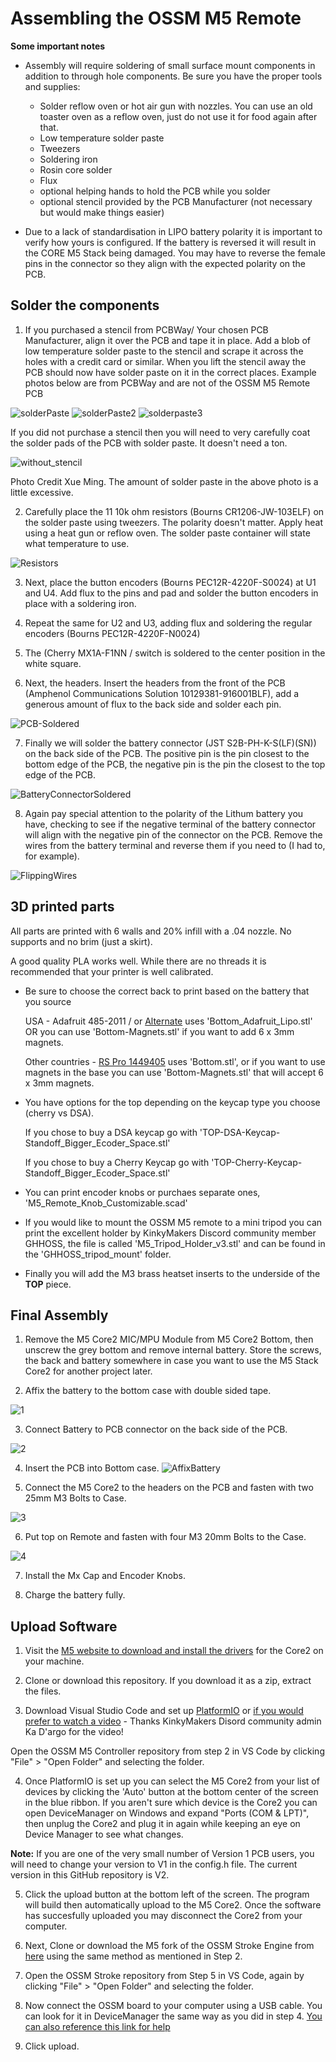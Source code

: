 
# Assembling the OSSM M5 Remote

**Some important notes**
* Assembly will require soldering of small surface mount components in addition to through hole components. Be sure you have the proper tools and supplies:
    * Solder reflow oven or hot air gun with nozzles. You can use an old toaster oven as a reflow oven, just do not use it for food again after that.
    * Low temperature solder paste
    * Tweezers
    * Soldering iron
    * Rosin core solder
    * Flux
    * optional helping hands to hold the PCB while you solder
    * optional stencil provided by the PCB Manufacturer (not necessary but would make things easier)

* Due to a lack of standardisation in LIPO battery polarity it is important to verify how yours is configured. If the battery is reversed it will result in the CORE M5 Stack being damaged. You may have to reverse the female pins in the connector so they align with the expected polarity on the PCB.

## Solder the components

1. If you purchased a stencil from PCBWay/ Your chosen PCB Manufacturer, align it over the PCB and tape it in place. Add a blob of low temperature solder paste to the stencil and scrape it across the holes with a credit card or similar. When you lift the stencil away the PCB should now have solder paste on it in the correct places. Example photos below are from PCBWay and are not of the OSSM M5 Remote PCB  
  
  
![solderPaste](https://github.com/NightmareSyndrome/OSSM-M5-Remote/assets/131713378/7bfadb82-3385-47ea-94f3-8652fe080af8)
![solderPaste2](https://github.com/NightmareSyndrome/OSSM-M5-Remote/assets/131713378/62b96751-cfc3-4502-a370-034971e312ae)
![solderpaste3](https://github.com/NightmareSyndrome/OSSM-M5-Remote/assets/131713378/51d70cb2-353b-47d7-a89a-ca4f13daa100)
  
    
    

If you did not purchase a stencil then you will need to very carefully coat the solder pads of the PCB with solder paste. It doesn't need a ton.

![without_stencil](https://github.com/NightmareSyndrome/OSSM-M5-Remote/assets/131713378/6e634335-d5ee-4417-ba8e-f26e55206448)  

Photo Credit Xue Ming. The amount of solder paste in the above photo is a little excessive.

2. Carefully place the 11 10k ohm resistors (Bourns CR1206-JW-103ELF) on the solder paste using tweezers. The polarity doesn't matter. Apply heat using a heat gun or reflow oven. The solder paste container will state what temperature to use.  


![Resistors](https://github.com/NightmareSyndrome/OSSM-M5-Remote/assets/131713378/87db8ef8-29a1-498f-b41d-2c0ce7b44b00)

3. Next, place the button encoders (Bourns PEC12R-4220F-S0024) at U1 and U4. Add flux to the pins and pad and solder the button encoders in place with a soldering iron.

4. Repeat the same for U2 and U3, adding flux and soldering the regular encoders (Bourns PEC12R-4220F-N0024)

5. The (Cherry MX1A-F1NN /  switch is soldered to the center position in the white square.

6. Next, the headers. Insert the headers from the front of the PCB (Amphenol Communications Solution 10129381-916001BLF), add a generous amount of flux to the back side and solder each pin.  


![PCB-Soldered](https://github.com/NightmareSyndrome/OSSM-M5-Remote/assets/131713378/6c788856-cce5-42a2-8c96-6fc6ae87ce2c)

7. Finally we will solder the battery connector (JST S2B-PH-K-S(LF)(SN)) on the back side of the PCB. The positive pin is the pin closest to the bottom edge of the PCB, the negative pin is the pin the closest to the top edge of the PCB.  


![BatteryConnectorSoldered](https://github.com/NightmareSyndrome/OSSM-M5-Remote/assets/131713378/6c1c1cd7-7d8b-4631-922d-3177ff94a039)

8. Again pay special attention to the polarity of the Lithum battery you have, checking to see if the negative terminal of the battery connector will align with the negative pin of the connector on the PCB. Remove the wires from the battery terminal and reverse them if you need to (I had to, for example).

![FlippingWires](https://github.com/NightmareSyndrome/OSSM-M5-Remote/assets/131713378/232e0879-97b6-4940-85c0-7890638a2a90)

## 3D printed parts

All parts are printed with 6 walls and 20% infill with a .04 nozzle. No supports and no brim (just a skirt).

A good quality PLA works well. While there are no threads it is recommended that your printer is well calibrated.  

* Be sure to choose the correct back to print based on the battery that you source 

    USA - Adafruit 485-2011 / or [Alternate](https://www.amazon.com/EEMB-2000mAh-Battery-Rechargeable-Connector/dp/B08214DJLJ/) uses 'Bottom_Adafruit_Lipo.stl' OR you can use 'Bottom-Magnets.stl' if you want to add 6 x 3mm magnets.

    Other countries - [RS Pro 1449405](https://uk.rs-online.com/web/p/speciality-size-rechargeable-batteries/1449405) uses 'Bottom.stl', or if you want to use magnets in the base you can use 'Bottom-Magnets.stl' that will accept 6 x 3mm magnets.

* You have options for the top depending on the keycap type you choose (cherry vs DSA). 

    If you chose to buy a DSA keycap go with 'TOP-DSA-Keycap-Standoff_Bigger_Ecoder_Space.stl'

    If you chose to buy a Cherry Keycap go with 'TOP-Cherry-Keycap-Standoff_Bigger_Ecoder_Space.stl'

* You can print encoder knobs or purchaes separate ones, 'M5_Remote_Knob_Customizable.scad'

* If you would like to mount the OSSM M5 remote to a mini tripod you can print the excellent holder by KinkyMakers Discord community member GHHOSS, the file is called  'M5_Tripod_Holder_v3.stl' and can be found in the 'GHHOSS_tripod_mount' folder.

* Finally you will add the M3 brass heatset inserts to the underside of the **TOP** piece.

## Final Assembly

1. Remove the M5 Core2 MIC/MPU Module from M5 Core2 Bottom, then unscrew the grey bottom and remove internal battery. Store the screws, the back and battery somewhere in case you want to use the M5 Stack Core2 for another project later.

2. Affix the battery to the bottom case with double sided tape.

![1](image/bottom+battery.jpg?raw=true "1" )

3. Connect Battery to PCB connector on the back side of the PCB.

![2](image/bottom+pcb.png?raw=true "2" )

4. Insert the PCB into Bottom case. 
![AffixBattery](https://github.com/NightmareSyndrome/OSSM-M5-Remote/assets/131713378/392cc5ae-f787-404a-b128-40521d7e20d7)

5. Connect the M5 Core2 to the headers on the PCB and fasten with two 25mm M3 Bolts to Case.

![3](image/bottom+m5.jpg?raw=true "3" )

6. Put top on Remote and fasten with four M3 20mm Bolts to the Case.

![4](image/full-remote.jpg?raw=true "4" )

7. Install the Mx Cap and Encoder Knobs.

8. Charge the battery fully.

## Upload Software

1. Visit the [M5 website to download and install the drivers](https://docs.m5stack.com/en/core/core2) for the Core2 on your machine.

2. Clone or download this repository. If you download it as a zip, extract the files.

3. Download Visual Studio Code and set up [PlatformIO](https://docs.platformio.org/en/latest/integration/ide/vscode.html#installation)  or [if you would prefer to watch a video](https://docs.platformio.org/en/latest/integration/ide/vscode.html#installation) - Thanks KinkyMakers Disord community admin Ka D'argo for the video!

Open the OSSM M5 Controller repository from step 2 in VS Code by clicking "File" > "Open Folder" and selecting the folder.


4. Once PlatformIO is set up you can select the M5 Core2 from your list of devices by clicking the 'Auto' button at the bottom center of the screen in the blue ribbon. If you aren't sure which device is the Core2 you can open DeviceManager on Windows and expand "Ports (COM & LPT)", then unplug the Core2 and plug it in again while keeping an eye on Device Manager to see what changes.

__Note:__
If you are one of the very small number of Version 1 PCB users, you will need to change your version to V1 in the config.h file. The current version in this GitHub repository is V2.

5. Click the upload button at the bottom left of the screen. The program will build then automatically upload to the M5 Core2. Once the software has succesfully uploaded you may disconnect the Core2 from your computer.

6. Next, Clone or download the M5 fork of the OSSM Stroke Engine from [here](https://github.com/ortlof/OSSM-Stroke) using the same method as mentioned in Step 2.

7. Open the OSSM Stroke repository from Step 5 in VS Code, again by clicking "File" > "Open Folder" and selecting the folder.

8. Now connect the OSSM board to your computer using a USB cable. You can look for it in DeviceManager the same way as you did in step 4. [You can also reference this link for help](https://github.com/KinkyMakers/OSSM-hardware/blob/master/OSSM%20PlatformIO%20Readme.md)

9. Click upload.
